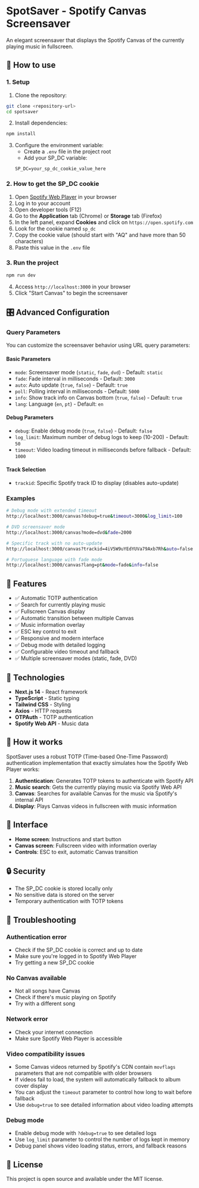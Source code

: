 # SpotSaver - Spotify Canvas Screensaver

An elegant screensaver that displays the Spotify Canvas of the currently playing music in fullscreen.

## 🚀 How to use

### 1. Setup

1. Clone the repository:
```bash
git clone <repository-url>
cd spotsaver
```

2. Install dependencies:
```bash
npm install
```

3. Configure the environment variable:
   - Create a `.env` file in the project root
   - Add your SP_DC variable:
   ```
   SP_DC=your_sp_dc_cookie_value_here
   ```

### 2. How to get the SP_DC cookie

1. Open [Spotify Web Player](https://open.spotify.com) in your browser
2. Log in to your account
3. Open developer tools (F12)
4. Go to the **Application** tab (Chrome) or **Storage** tab (Firefox)
5. In the left panel, expand **Cookies** and click on `https://open.spotify.com`
6. Look for the cookie named `sp_dc`
7. Copy the cookie value (should start with "AQ" and have more than 50 characters)
8. Paste this value in the `.env` file

### 3. Run the project

```bash
npm run dev
```

4. Access `http://localhost:3000` in your browser
5. Click "Start Canvas" to begin the screensaver

## 🎛️ Advanced Configuration

### Query Parameters

You can customize the screensaver behavior using URL query parameters:

#### Basic Parameters
- `mode`: Screensaver mode (`static`, `fade`, `dvd`) - Default: `static`
- `fade`: Fade interval in milliseconds - Default: `3000`
- `auto`: Auto update (`true`, `false`) - Default: `true`
- `poll`: Polling interval in milliseconds - Default: `5000`
- `info`: Show track info on Canvas bottom (`true`, `false`) - Default: `true`
- `lang`: Language (`en`, `pt`) - Default: `en`

#### Debug Parameters
- `debug`: Enable debug mode (`true`, `false`) - Default: `false`
- `log_limit`: Maximum number of debug logs to keep (10-200) - Default: `50`
- `timeout`: Video loading timeout in milliseconds before fallback - Default: `1000`

#### Track Selection
- `trackid`: Specific Spotify track ID to display (disables auto-update)

### Examples

```bash
# Debug mode with extended timeout
http://localhost:3000/canvas?debug=true&timeout=3000&log_limit=100

# DVD screensaver mode
http://localhost:3000/canvas?mode=dvd&fade=2000

# Specific track with no auto-update
http://localhost:3000/canvas?trackid=4iV5W9uYEdYUVa79Axb7Rh&auto=false

# Portuguese language with fade mode
http://localhost:3000/canvas?lang=pt&mode=fade&info=false
```

## 🎯 Features

- ✅ Automatic TOTP authentication
- ✅ Search for currently playing music
- ✅ Fullscreen Canvas display
- ✅ Automatic transition between multiple Canvas
- ✅ Music information overlay
- ✅ ESC key control to exit
- ✅ Responsive and modern interface
- ✅ Debug mode with detailed logging
- ✅ Configurable video timeout and fallback
- ✅ Multiple screensaver modes (static, fade, DVD)

## 🔧 Technologies

- **Next.js 14** - React framework
- **TypeScript** - Static typing
- **Tailwind CSS** - Styling
- **Axios** - HTTP requests
- **OTPAuth** - TOTP authentication
- **Spotify Web API** - Music data

## 📱 How it works

SpotSaver uses a robust TOTP (Time-based One-Time Password) authentication implementation that exactly simulates how the Spotify Web Player works:

1. **Authentication**: Generates TOTP tokens to authenticate with Spotify API
2. **Music search**: Gets the currently playing music via Spotify Web API
3. **Canvas**: Searches for available Canvas for the music via Spotify's internal API
4. **Display**: Plays Canvas videos in fullscreen with music information

## 🎨 Interface

- **Home screen**: Instructions and start button
- **Canvas screen**: Fullscreen video with information overlay
- **Controls**: ESC to exit, automatic Canvas transition

## 🔒 Security

- The SP_DC cookie is stored locally only
- No sensitive data is stored on the server
- Temporary authentication with TOTP tokens

## 🐛 Troubleshooting

### Authentication error
- Check if the SP_DC cookie is correct and up to date
- Make sure you're logged in to Spotify Web Player
- Try getting a new SP_DC cookie

### No Canvas available
- Not all songs have Canvas
- Check if there's music playing on Spotify
- Try with a different song

### Network error
- Check your internet connection
- Make sure Spotify Web Player is accessible

### Video compatibility issues
- Some Canvas videos returned by Spotify's CDN contain `movflags` parameters that are not compatible with older browsers
- If videos fail to load, the system will automatically fallback to album cover display
- You can adjust the `timeout` parameter to control how long to wait before fallback
- Use `debug=true` to see detailed information about video loading attempts

### Debug mode
- Enable debug mode with `?debug=true` to see detailed logs
- Use `log_limit` parameter to control the number of logs kept in memory
- Debug panel shows video loading status, errors, and fallback reasons

## 📄 License

This project is open source and available under the MIT license.
